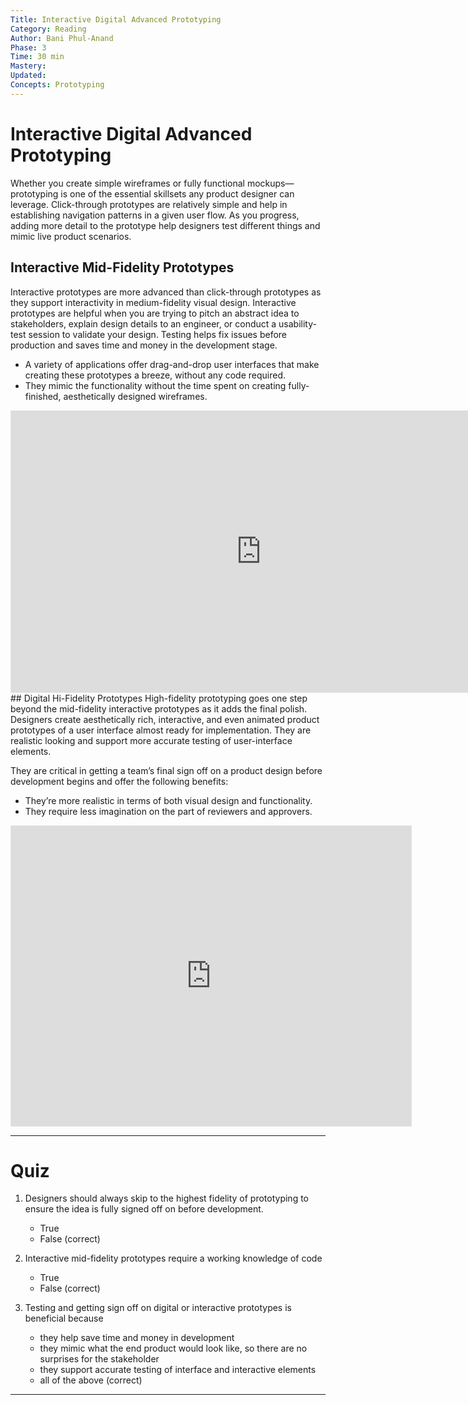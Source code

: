 ```yaml
---
Title: Interactive Digital Advanced Prototyping
Category: Reading
Author: Bani Phul-Anand
Phase: 3
Time: 30 min
Mastery: 
Updated:
Concepts: Prototyping
---
```

# Interactive Digital Advanced Prototyping
Whether you create simple wireframes or fully functional mockups—prototyping is one of the essential skillsets any product designer can leverage. Click-through prototypes are relatively simple and help in establishing navigation patterns in a given user flow. As you progress, adding more detail to the prototype help designers test different things and mimic live product scenarios. 
## Interactive Mid-Fidelity Prototypes
Interactive prototypes are more advanced than click-through prototypes as they support interactivity in medium-fidelity visual design. Interactive prototypes are helpful when you are trying to pitch an abstract idea to stakeholders, explain design details to an engineer, or conduct a usability-test session to validate your design. Testing helps fix issues before production and saves time and money in the development stage.
- A variety of applications offer drag-and-drop user interfaces that make creating these prototypes a breeze, without any code required.
- They mimic the functionality without the time spent on creating fully-finished, aesthetically designed wireframes.

<iframe style="border: 1px solid rgba(0, 0, 0, 0.1);" width="800" height="450" src="https://www.figma.com/embed?embed_host=share&url=https%3A%2F%2Fwww.figma.com%2Ffile%2FG1mFpfDFCFeDByO2quZxjs%2FCool-Gray-Wireframe-Kit-Community%3Fnode-id%3D50%253A958" allowfullscreen></iframe>
## Digital Hi-Fidelity Prototypes 
High-fidelity prototyping goes one step beyond the mid-fidelity interactive prototypes as it adds the final polish. Designers create aesthetically rich, interactive, and even animated product prototypes of a user interface almost ready for implementation. They are realistic looking and support more accurate testing of user-interface elements.

They are critical in getting a team’s final sign off on a product design before development begins and offer the following benefits:
-   They’re more realistic in terms of both visual design and functionality.
-   They require less imagination on the part of reviewers and approvers.

<iframe style="border: 1px solid rgba(0, 0, 0, 0.1)" width="640" height="480" src="https://framer.com/embed/Social-app-copy--dk1dknAnf2KeZtiGVFQt/H08WOJABs?highlights=0" allowfullscreen></iframe>

---
# Quiz
1. Designers should always skip to the highest fidelity of prototyping to ensure the idea is fully signed off on before development.
	- True
	- False (correct)

2. Interactive mid-fidelity prototypes require a working knowledge of code
	- True
	- False (correct)


3. Testing and getting sign off on digital or interactive prototypes is beneficial because
	- they help save time and money in development
	- they mimic what the end product would look like, so there are no surprises for the stakeholder
	- they support accurate testing of interface and interactive elements
	- all of the above (correct)

___